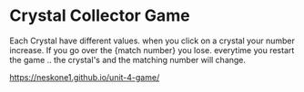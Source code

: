 # Crystal Collector Game

Each Crystal have different values. when you click on a crystal your number increase. If you go over the {match number} you lose. everytime you restart the game .. the crystal's and the matching number will change.

https://neskone1.github.io/unit-4-game/
